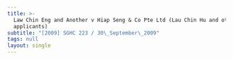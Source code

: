 ```yaml
---
title: >-
  Law Chin Eng and Another v Hiap Seng & Co Pte Ltd (Lau Chin Hu and others,
  applicants)
subtitle: "[2009] SGHC 223 / 30\_September\_2009"
tags: null
layout: single
---
```


